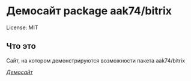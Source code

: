Демосайт package aak74/bitrix
=====

License: MIT

## Что это

Сайт, на котором демонстрируются возможности пакета aak74/bitrix

_[Демосайт](http://demo.gbdev.xyz/)_
